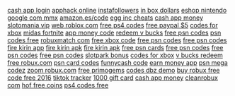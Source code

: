 <a href="https://lookerstudio.google.com/reporting/69f35739-65e7-487c-a816-07b3abae2e00/page/dJT9C">cash app login</a>
<a href="https://lookerstudio.google.com/reporting/faff54ec-278d-4b57-8308-88b60f60bea9/page/T51AD">apphack online</a>
<a href="https://lookerstudio.google.com/reporting/4b16138e-6d45-43f5-a504-4dcd2aa58aba/page/DjD">instafollowers</a>
<a href="https://lookerstudio.google.com/reporting/385d7738-0e30-4983-8382-75b251adde39/page/DjD">in box dollars</a>
<a href="https://lookerstudio.google.com/reporting/5c938e2d-a90a-4a4b-84a3-a6fdef39d6d8/page/DjD">eshop nintendo</a>
<a href="https://lookerstudio.google.com/s/htMI_H7Uq7E">google com mmx</a>
<a href="https://lookerstudio.google.com/reporting/6e76b97e-0a34-4fa3-9686-a04be5d2c453/page/ShhED">amazon.es/code</a>
<a href="https://lookerstudio.google.com/reporting/2735fddb-5e28-457f-839d-d85be5401788/page/1M">egg inc cheats</a>
<a href="https://lookerstudio.google.com/reporting/328891dc-6584-464a-9aac-009bd518191f/page/qlD">cash app money</a>
<a href="https://lookerstudio.google.com/reporting/01faa177-7b5c-4e0d-bdad-5d9f8935d687/page/EXxDD">slotomania vip</a>
<a href="https://lookerstudio.google.com/reporting/02170f1a-4a9d-46c0-94b1-de3dabc66f79/page/DjD">web roblox com</a>
<a href="https://lookerstudio.google.com/reporting/134f3024-2e48-446c-8006-099ffc684d73/page/08GED">free ps4 codes</a>
<a href="https://lookerstudio.google.com/reporting/24114c9a-c859-4141-ad62-c9586dbe7cc2/page/khoDD">free paypal $5</a>
<a href="https://lookerstudio.google.com/reporting/316216bb-97c1-4d71-aded-85225ea0f753/page/DjD">codes for xbox</a>
<a href="https://lookerstudio.google.com/reporting/45c3f9c2-0d0d-42d9-9dd6-cf36318aa542/page/DjD">midas fortnite</a>
<a href="https://lookerstudio.google.com/reporting/3f8ff1a3-dd97-46ec-89ef-47c0da256ea4/page/PmpDD">app money code</a>
<a href="https://lookerstudio.google.com/reporting/4b722ba4-bec9-4bd7-b50b-8b55a05027e1/page/DjD">redeem v bucks</a>
<a href="https://lookerstudio.google.com/reporting/4d7b4285-8c39-4ba0-92b5-46ae668be7be/page/9lpDD">free psn codes</a>
<a href="https://lookerstudio.google.com/reporting/48fc02f8-ce4d-4fe6-bfa5-e522e5a747b0/page/FJHED">psn codes free</a>
<a href="https://lookerstudio.google.com/reporting/5d11a796-f16e-4996-9b45-bbe0c6965cd9/page/SIgDD">robuxmatch com</a>
<a href="https://lookerstudio.google.com/reporting/5a9b7b43-5700-440e-b9e7-157e8b45a1f8/page/tTgDD">free xbox code</a>
<a href="https://lookerstudio.google.com/reporting/629eb5a5-e18a-4fb8-86f5-f3432efa65df/page/7A2DD">free psn codes</a>
<a href="https://lookerstudio.google.com/reporting/af25f33e-6e27-49c1-902d-be3ed30b1339/page/KihED">free psn codes</a>
<a href="https://lookerstudio.google.com/reporting/ca22f492-577d-4bc7-a523-a75d509e49ca/page/g7fDD">fire kirin app</a>
<a href="https://lookerstudio.google.com/reporting/c71ce730-ceef-45a3-8bed-159573fde94f/page/qEgDD">fire kirin apk</a>
<a href="https://lookerstudio.google.com/reporting/d325ef86-ab04-4aa7-b5fc-a03c82fd889a/page/vBqDD">fire kirin apk</a>
<a href="https://lookerstudio.google.com/reporting/bc1335e2-4c3f-43e0-97eb-b8cbc79aa249/page/z8GED">free psn cards</a>
<a href="https://lookerstudio.google.com/reporting/d6ed501d-0fb8-49f4-8178-f219d85cefac/page/FqoDD">free psn codes</a>
<a href="https://lookerstudio.google.com/u/0/reporting/f8c77702-609c-4f51-808b-61ca40349ecf/page/0TMED">free psn codes</a>
<a href="https://lookerstudio.google.com/reporting/a887c6b1-4a71-4b60-bb68-ebe87e4318cc/page/psWED">free psn codes</a>
<a href="https://lookerstudio.google.com/reporting/b9c6bf7e-8dce-4031-a430-b3b02404e6f5/page/amhED">slotpark bonus</a>
<a href="https://lookerstudio.google.com/s/hLSJFoYbtK0">codes for xbox</a>
<a href="https://lookerstudio.google.com/reporting/4e777c2c-a33c-4b66-ba6d-e6ca36daa5c1/page/DjD">v bucks redeem</a>
<a href="https://lookerstudio.google.com/reporting/d7f15803-85e4-4850-b166-3b7f778ce0d0/page/ZteED">free robux.com</a>
<a href="https://lookerstudio.google.com/reporting/d91124b2-27f8-4a1a-94ae-aaee67975945/page/68GED">psn card codes</a>
<a href="https://lookerstudio.google.com/reporting/2af12319-e6b1-4db4-8040-fe0ead7e36e8/page/DjD">funnycash code</a>
<a href="https://lookerstudio.google.com/reporting/5ed2b938-aea4-453d-9aee-2ed466c97e32/page/DjD">earn money app</a>
<a href="https://lookerstudio.google.com/reporting/b17cfeec-92fe-4038-b258-496b384e5d00/page/DjD">psn mega codez</a>
<a href="https://lookerstudio.google.com/reporting/e4c69a8f-a33b-43f9-b034-16841da8a85b/page/PNgDD">zoom robux.com</a>
<a href="https://lookerstudio.google.com/s/ifMfn6dvFYk">free primogems</a>
<a href="https://lookerstudio.google.com/reporting/814211ee-4ebb-469a-bd20-6f4613c10cb9/page/DjD">codes dbz demo</a>
<a href="https://lookerstudio.google.com/reporting/17d1c1c9-412d-4bcf-b6ac-c137ded89ae2?s=kvb3dom6VMQ">buy robux free</a>
<a href="https://lookerstudio.google.com/reporting/4284f012-be55-4655-b4cd-72a98f6a1ab0/page/DjD">code free 2016</a>
<a href="https://lookerstudio.google.com/s/htgKjLYPEXI">tiktok tracker</a>
<a href="https://lookerstudio.google.com/reporting/9a2cff5a-2f41-4986-8cdd-c22886e884b8/page/DjD">1000 gift card</a>
<a href="https://lookerstudio.google.com/reporting/0910152c-b068-49b0-9013-e24f1f168c14/page/DjD">cash app money</a>
<a href="https://lookerstudio.google.com/reporting/1a2fcec7-5f3a-4c87-8a00-38aacd339715/page/gTgDD">cleanrobux com</a>
<a href="https://lookerstudio.google.com/reporting/a54f7886-be99-42b1-a435-60cdc4838cf0/page/XmhED">hof free coins</a>
<a href="https://lookerstudio.google.com/reporting/5248a159-b047-4cbc-98ae-064c50ea1b39/page/18GED">ps4 codes free</a>
